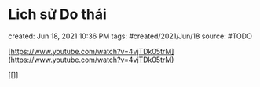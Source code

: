 # Lich sử Do thái

created: Jun 18, 2021 10:36 PM
tags: #created/2021/Jun/18
source: #TODO

[https://www.youtube.com/watch?v=4vjTDk05trM](https://www.youtube.com/watch?v=4vjTDk05trM)

[[]]